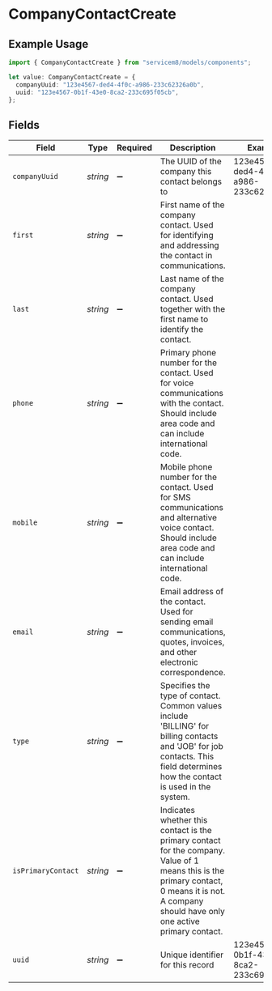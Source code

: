 # CompanyContactCreate

## Example Usage

```typescript
import { CompanyContactCreate } from "servicem8/models/components";

let value: CompanyContactCreate = {
  companyUuid: "123e4567-ded4-4f0c-a986-233c62326a0b",
  uuid: "123e4567-0b1f-43e0-8ca2-233c695f05cb",
};
```

## Fields

| Field                                                                                                                                                                                          | Type                                                                                                                                                                                           | Required                                                                                                                                                                                       | Description                                                                                                                                                                                    | Example                                                                                                                                                                                        |
| ---------------------------------------------------------------------------------------------------------------------------------------------------------------------------------------------- | ---------------------------------------------------------------------------------------------------------------------------------------------------------------------------------------------- | ---------------------------------------------------------------------------------------------------------------------------------------------------------------------------------------------- | ---------------------------------------------------------------------------------------------------------------------------------------------------------------------------------------------- | ---------------------------------------------------------------------------------------------------------------------------------------------------------------------------------------------- |
| `companyUuid`                                                                                                                                                                                  | *string*                                                                                                                                                                                       | :heavy_minus_sign:                                                                                                                                                                             | The UUID of the company this contact belongs to                                                                                                                                                | 123e4567-ded4-4f0c-a986-233c62326a0b                                                                                                                                                           |
| `first`                                                                                                                                                                                        | *string*                                                                                                                                                                                       | :heavy_minus_sign:                                                                                                                                                                             | First name of the company contact. Used for identifying and addressing the contact in communications.                                                                                          |                                                                                                                                                                                                |
| `last`                                                                                                                                                                                         | *string*                                                                                                                                                                                       | :heavy_minus_sign:                                                                                                                                                                             | Last name of the company contact. Used together with the first name to identify the contact.                                                                                                   |                                                                                                                                                                                                |
| `phone`                                                                                                                                                                                        | *string*                                                                                                                                                                                       | :heavy_minus_sign:                                                                                                                                                                             | Primary phone number for the contact. Used for voice communications with the contact. Should include area code and can include international code.                                             |                                                                                                                                                                                                |
| `mobile`                                                                                                                                                                                       | *string*                                                                                                                                                                                       | :heavy_minus_sign:                                                                                                                                                                             | Mobile phone number for the contact. Used for SMS communications and alternative voice contact. Should include area code and can include international code.                                   |                                                                                                                                                                                                |
| `email`                                                                                                                                                                                        | *string*                                                                                                                                                                                       | :heavy_minus_sign:                                                                                                                                                                             | Email address of the contact. Used for sending email communications, quotes, invoices, and other electronic correspondence.                                                                    |                                                                                                                                                                                                |
| `type`                                                                                                                                                                                         | *string*                                                                                                                                                                                       | :heavy_minus_sign:                                                                                                                                                                             | Specifies the type of contact. Common values include 'BILLING' for billing contacts and 'JOB' for job contacts. This field determines how the contact is used in the system.                   |                                                                                                                                                                                                |
| `isPrimaryContact`                                                                                                                                                                             | *string*                                                                                                                                                                                       | :heavy_minus_sign:                                                                                                                                                                             | Indicates whether this contact is the primary contact for the company. Value of 1 means this is the primary contact, 0 means it is not. A company should have only one active primary contact. |                                                                                                                                                                                                |
| `uuid`                                                                                                                                                                                         | *string*                                                                                                                                                                                       | :heavy_minus_sign:                                                                                                                                                                             | Unique identifier for this record                                                                                                                                                              | 123e4567-0b1f-43e0-8ca2-233c695f05cb                                                                                                                                                           |